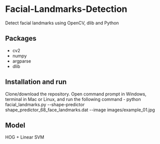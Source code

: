 # Facial-Landmarks-Detection
Detect facial landmarks using OpenCV, dlib and Python

## Packages
* cv2
* numpy
* argparse
* dlib

## Installation and run
Clone/download the repository. Open command prompt in Windows, terminal in Mac or Linux, and run the following command - python facial_landmarks.py --shape-predictor shape_predictor_68_face_landmarks.dat --image images/example_01.jpg

## Model
HOG + Linear SVM
